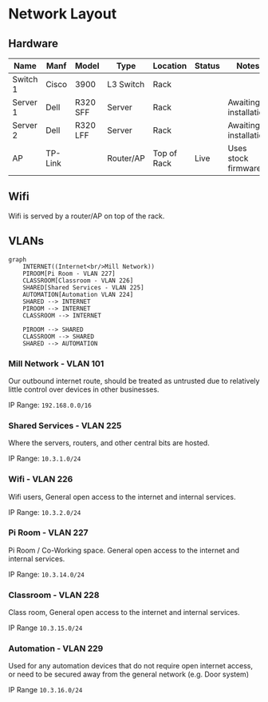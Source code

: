 # Network Layout

## Hardware

| Name     | Manf    | Model    | Type      | Location    | Status | Notes                 |
| -------- | ------- | -------- | --------- | ----------- | ------ | --------------------- |
| Switch 1 | Cisco   | 3900     | L3 Switch | Rack        |        |                       |
| Server 1 | Dell    | R320 SFF | Server    | Rack        |        | Awaiting installation |
| Server 2 | Dell    | R320 LFF | Server    | Rack        |        | Awaiting installation |
| AP       | TP-Link |          | Router/AP | Top of Rack | Live   | Uses stock firmware   |

## Wifi

Wifi is served by a router/AP on top of the rack.

## VLANs

```mermaid
graph
    INTERNET((Internet<br/>Mill Network))
    PIROOM[Pi Room - VLAN 227]
    CLASSROOM[Classroom - VLAN 226]
    SHARED[Shared Services - VLAN 225]
    AUTOMATION[Automation VLAN 224]
    SHARED --> INTERNET
    PIROOM --> INTERNET
    CLASSROOM --> INTERNET
    
    PIROOM --> SHARED
    CLASSROOM --> SHARED
    SHARED --> AUTOMATION
```

### Mill Network - VLAN 101

Our outbound internet route, should be treated as untrusted due to relatively little control over devices in other businesses.

IP Range: `192.168.0.0/16`

### Shared Services - VLAN 225

Where the servers, routers, and other central bits are hosted.

IP Range: `10.3.1.0/24`

### Wifi - VLAN 226

Wifi users, General open access to the internet and internal services.

IP Range: `10.3.2.0/24`

### Pi Room - VLAN 227

Pi Room / Co-Working space. General open access to the internet and internal services.

IP Range: `10.3.14.0/24`

### Classroom - VLAN 228

Class room, General open access to the internet and internal services.

IP Range `10.3.15.0/24`

### Automation - VLAN 229

Used for any automation devices that do not require open internet access, or need to be secured away from the general network (e.g. Door system)

IP Range `10.3.16.0/24`